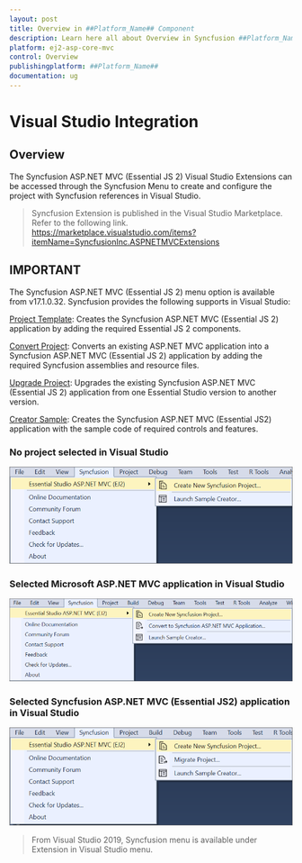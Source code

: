```yaml
---
layout: post
title: Overview in ##Platform_Name## Component
description: Learn here all about Overview in Syncfusion ##Platform_Name## component of Syncfusion Essential JS 2 and more.
platform: ej2-asp-core-mvc
control: Overview
publishingplatform: ##Platform_Name##
documentation: ug
---
```


# Visual Studio Integration

## Overview

The Syncfusion ASP.NET MVC (Essential JS 2) Visual Studio Extensions can be accessed through the Syncfusion Menu to create and configure the project with Syncfusion references in Visual Studio.

> Syncfusion Extension is published in the Visual Studio Marketplace. Refer to the following link.
<https://marketplace.visualstudio.com/items?itemName=SyncfusionInc.ASPNETMVCExtensions>

## IMPORTANT

The Syncfusion ASP.NET MVC (Essential JS 2) menu option is available from v17.1.0.32.
Syncfusion provides the following supports in Visual Studio:

[Project Template](vs2019-extensions/create-project): Creates the Syncfusion ASP.NET MVC (Essential JS 2) application by adding the required Essential JS 2 components.

[Convert Project](vs2019-extensions/convert-project): Converts an existing ASP.NET MVC application into a Syncfusion ASP.NET MVC (Essential JS 2) application by adding the required Syncfusion assemblies and resource files.

[Upgrade Project](vs2019-extensions/upgrade-project): Upgrades the existing Syncfusion ASP.NET MVC (Essential JS 2) application from one Essential Studio version to another version.

[Creator Sample](vs2019-extensions/create-sample): Creates the Syncfusion ASP.NET MVC (Essential JS2) application with the sample code of required controls and features.

### No project selected in Visual Studio

![no project selected](images/no-project-selected.png)

### Selected Microsoft ASP.NET MVC application in Visual Studio

![selected microsoft aspmvc](images/selected-microsoft-mvc-application.png)

### Selected Syncfusion ASP.NET MVC (Essential JS2) application in Visual Studio

![selected syncfusion aspnetmvc](images/selected-syncfusion-mvc-application.png)

> From Visual Studio 2019, Syncfusion menu is available under Extension in Visual Studio menu.